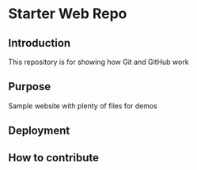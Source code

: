 # Starter Web Repo

## Introduction

This repository is for showing how Git and GitHub work

## Purpose

Sample website with plenty of files for demos

## Deployment

## How to contribute